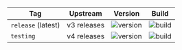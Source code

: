 | Tag                | Upstream    | Version | Build |
| -------------------|-------------|---------|-------|
| `release` (latest) | v3 releases | ![version](https://img.shields.io/badge/dynamic/json?color=f5f5f5&style=flat-square&label=&query=%24.version&url=https%3A%2F%2Fraw.githubusercontent.com%2Fhotio%2Fombi%2Frelease%2FVERSION.json) | ![build](https://img.shields.io/github/workflow/status/hotio/ombi/build/release?style=flat-square&label=) |
| `testing`          | v4 releases | ![version](https://img.shields.io/badge/dynamic/json?color=f5f5f5&style=flat-square&label=&query=%24.version&url=https%3A%2F%2Fraw.githubusercontent.com%2Fhotio%2Fombi%2Ftesting%2FVERSION.json) | ![build](https://img.shields.io/github/workflow/status/hotio/ombi/build/testing?style=flat-square&label=) |
